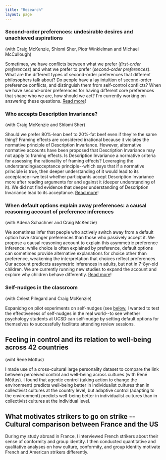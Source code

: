 ```yaml
---
title: "Research"
layout: page
---
```


### Second-order preferences: undesirable desires and unachieved aspirations 
(with Craig McKenzie, Shlomi Sher, Piotr Winkielman and Michael McCullough)

Sometimes, we have conflicts between what we prefer (_first-order preferences_) and what we prefer to prefer (_second-order preferences_). What are the different types of second-order preferences that different philosophers talk about? Do people have a lay intuition of second-order preference conflicts, and distinguish them from self-control conflicts? When we have second-order preferences for having different core preferences that shape who we are, how should we act? I'm currently working on answering these questions.  [Read more](research.md)!

### Who accepts Description Invariance? 
(with Craig McKenzie and Shlomi Sher)

Should we prefer 80%-lean beef to 20%-fat beef even if they're the same thing? Framing effects are considered irrational because it violates the normative principle of Description Invariance. However, alternative normative accounts have been proposed that Description Invariance may not apply to framing effects. Is Description Invariance a normative criteria for assessing the rationality of framing effects? Leveraging the understanding/acceptance principle--which says that if a normative principle is true, then deeper understanding of it would lead to its acceptance--we test whether participants accept Description Invariance more after reading arguments for and against it (deeper understanding of it). We did not find evidence that deeper understanding of Description Invariance lead to its acceptance. [Read more](research.md)!

### When default options explain away preferences: a causal reasoning account of preference inferences 
(with Adena Schachner and Craig McKenzie)

We sometimes infer that people who actively switch away from a default option have stronger preferences than those who passively accept it. We propose a causal reasoning account to explain this asymmetric preference inference: while choice is often explained by preference, default options can sometimes provide alternative explanations for choice other than preference, weakening the interpretation that choices reflect preferences. Our account prediccts assymetric inferences in adults, but not in 7-8yr-old children. We are currently running new studies to expand the account and explore why children behave differently. [Read more](https://escholarship.org/uc/item/9bq3d5ch#main)!

### Self-nudges in the classroom 
(with Celest Pilegard and Craig McKenzie)

Expanidng on pilot experiments on self-nudges (see [below](https://github.com/ShirleyXingyuLiu/shirleyxingyuliu.github.io/edit/master/Experience.md#2020-research-fellow-at-the-institute-of-practical-ethics-ucsd--la-jolla-ca-), I wanted to test the effectiveness of self-nudges in the real world--to see whether psychology students at UCSD can self-nudge by setting default options for themselves to successfully facilitate attending review sessions.

## Feeling in control and its relation to well-being across 42 countries
(wiht René Mõttus)

I made use of a cross-cultural large personality dataset to compare the link between perceived control and well-being across cultures (with René Mõttus). I found that agentic control (taking action to change the environment) predicts well-being better in individualist cultures than in collectivist cultures at the country level, but adaptive control (adapting to the environment) predicts well-being better in individualist cultures than in collectivist cultures at the individual level. 

## What motivates strikers to go on strike -- Cultural comparison between France and the US
During my study abroad in France, I interviewed French strikers about their sense of conformity and group identity. I then conducted quantitative and qualitative analyses on how culture, conformity, and group identity motivate French and American strikers differently.

